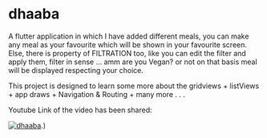 # dhaaba

A flutter application in which I have added different meals, you can make any meal as your favourite which will be shown in your favourite screen.
Else, there is property of FILTRATION too, like you can edit the filter and apply them, filter in sense ... amm are you Vegan? or not on that basis meal will be displayed respecting your choice.

This project is designed to learn some more about the gridviews + listViews + app draws + Navigation & Routing + many more . . . 

Youtube Link of the video has been shared: 

[![dhaaba](https://img.youtube.com/vi/Lj_6CVEQ4Wo)](https://www.youtube.com/shorts/Lj_6CVEQ4Wo).)

